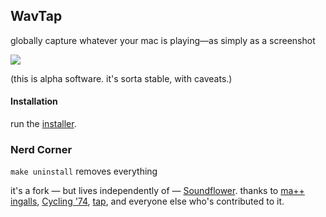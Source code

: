 ## WavTap

globally capture whatever your mac is playing—as simply as a screenshot

![](https://raw.github.com/pje/WavTap/master/screenshot.png)

(this is alpha software. it's sorta stable, with caveats.)

#### Installation

run the [installer](https://github.com/downloads/pje/WavTap/WavTap%200.2.0.pkg).

### Nerd Corner

`make uninstall` removes everything

it's a fork — but lives independently of — [Soundflower](https://github.com/tap/Soundflower). thanks to [ma++ ingalls](http://sfsound.org/matt.html), [Cycling '74](http://cycling74.com), [tap](http://github.com/tap), and everyone else who's contributed to it.
